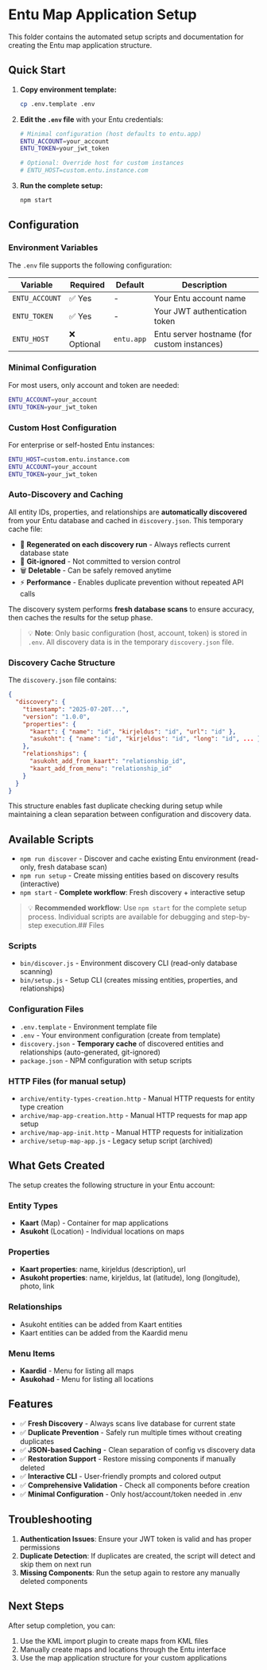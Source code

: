 # Entu Map Application Setup

This folder contains the automated setup scripts and documentation for creating the Entu map application structure.

## Quick Start

1. **Copy environment template:**

   ```bash
   cp .env.template .env
   ```

2. **Edit the `.env` file** with your Entu credentials:

   ```bash
   # Minimal configuration (host defaults to entu.app)
   ENTU_ACCOUNT=your_account
   ENTU_TOKEN=your_jwt_token

   # Optional: Override host for custom instances
   # ENTU_HOST=custom.entu.instance.com
   ```

3. **Run the complete setup:**

   ```bash
   npm start
   ```

## Configuration

### Environment Variables

The `.env` file supports the following configuration:

| Variable | Required | Default | Description |
|----------|----------|---------|-------------|
| `ENTU_ACCOUNT` | ✅ Yes | - | Your Entu account name |
| `ENTU_TOKEN` | ✅ Yes | - | Your JWT authentication token |
| `ENTU_HOST` | ❌ Optional | `entu.app` | Entu server hostname (for custom instances) |

### Minimal Configuration

For most users, only account and token are needed:

```bash
ENTU_ACCOUNT=your_account
ENTU_TOKEN=your_jwt_token
```

### Custom Host Configuration

For enterprise or self-hosted Entu instances:

```bash
ENTU_HOST=custom.entu.instance.com
ENTU_ACCOUNT=your_account
ENTU_TOKEN=your_jwt_token
```

### Auto-Discovery and Caching

All entity IDs, properties, and relationships are **automatically discovered** from your Entu database and cached in `discovery.json`. This temporary cache file:

- 🔄 **Regenerated on each discovery run** - Always reflects current database state
- 🚫 **Git-ignored** - Not committed to version control
- 🗑️ **Deletable** - Can be safely removed anytime
- ⚡ **Performance** - Enables duplicate prevention without repeated API calls

The discovery system performs **fresh database scans** to ensure accuracy, then caches the results for the setup phase.

> 💡 **Note**: Only basic configuration (host, account, token) is stored in `.env`. All discovery data is in the temporary `discovery.json` file.

### Discovery Cache Structure

The `discovery.json` file contains:

```json
{
  "discovery": {
    "timestamp": "2025-07-20T...",
    "version": "1.0.0",
    "properties": {
      "kaart": { "name": "id", "kirjeldus": "id", "url": "id" },
      "asukoht": { "name": "id", "kirjeldus": "id", "long": "id", ... }
    },
    "relationships": {
      "asukoht_add_from_kaart": "relationship_id",
      "kaart_add_from_menu": "relationship_id"
    }
  }
}
```

This structure enables fast duplicate checking during setup while maintaining a clean separation between configuration and discovery data.

## Available Scripts

- `npm run discover` - Discover and cache existing Entu environment (read-only, fresh database scan)
- `npm run setup` - Create missing entities based on discovery results (interactive)
- `npm start` - **Complete workflow**: Fresh discovery + interactive setup

> 💡 **Recommended workflow**: Use `npm start` for the complete setup process. Individual scripts are available for debugging and step-by-step execution.## Files

### Scripts

- `bin/discover.js` - Environment discovery CLI (read-only database scanning)
- `bin/setup.js` - Setup CLI (creates missing entities, properties, and relationships)

### Configuration Files

- `.env.template` - Environment template file
- `.env` - Your environment configuration (create from template)
- `discovery.json` - **Temporary cache** of discovered entities and relationships (auto-generated, git-ignored)
- `package.json` - NPM configuration with setup scripts

### HTTP Files (for manual setup)

- `archive/entity-types-creation.http` - Manual HTTP requests for entity type creation
- `archive/map-app-creation.http` - Manual HTTP requests for map app setup
- `archive/map-app-init.http` - Manual HTTP requests for initialization
- `archive/setup-map-app.js` - Legacy setup script (archived)

## What Gets Created

The setup creates the following structure in your Entu account:

### Entity Types

- **Kaart** (Map) - Container for map applications
- **Asukoht** (Location) - Individual locations on maps

### Properties

- **Kaart properties**: name, kirjeldus (description), url
- **Asukoht properties**: name, kirjeldus, lat (latitude), long (longitude), photo, link

### Relationships

- Asukoht entities can be added from Kaart entities
- Kaart entities can be added from the Kaardid menu

### Menu Items

- **Kaardid** - Menu for listing all maps
- **Asukohad** - Menu for listing all locations

## Features

- ✅ **Fresh Discovery** - Always scans live database for current state
- ✅ **Duplicate Prevention** - Safely run multiple times without creating duplicates
- ✅ **JSON-based Caching** - Clean separation of config vs discovery data
- ✅ **Restoration Support** - Restore missing components if manually deleted
- ✅ **Interactive CLI** - User-friendly prompts and colored output
- ✅ **Comprehensive Validation** - Check all components before creation
- ✅ **Minimal Configuration** - Only host/account/token needed in .env

## Troubleshooting

1. **Authentication Issues**: Ensure your JWT token is valid and has proper permissions
2. **Duplicate Detection**: If duplicates are created, the script will detect and skip them on next run
3. **Missing Components**: Run the setup again to restore any manually deleted components

## Next Steps

After setup completion, you can:

1. Use the KML import plugin to create maps from KML files
2. Manually create maps and locations through the Entu interface
3. Use the map application structure for your custom applications
